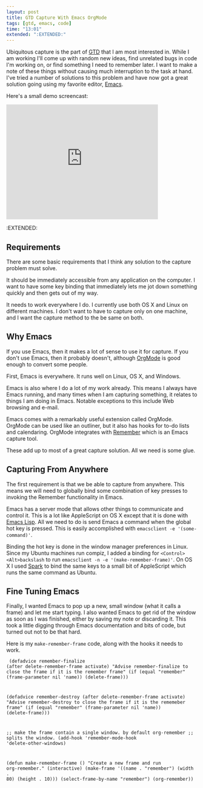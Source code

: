 ```yaml
---
layout: post
title: GTD Capture With Emacs OrgMode
tags: [gtd, emacs, code]
time: "13:01"
extended: ":EXTENDED:"
---
```


Ubiquitous capture is the part of
[GTD](http://en.wikipedia.org/wiki/Getting_Things_Done) that I am most
interested in.  While I am working I'll come up with random new
ideas, find unrelated bugs in code I'm working on, or find something I
need to remember later.  I want to make a note of these things without
causing much interruption to the task at hand.  I've tried a number of
solutions to this problem and have now got a great solution going
using my favorite editor, [Emacs](http://www.gnu.org/software/emacs).

Here's a small demo screencast:

<object><param name="allowfullscreen" value="true" /><param name="allowscriptaccess" value="always" /><param name="movie" value="http://vimeo.com/moogaloop.swf?clip_id=2672740&amp;server=vimeo.com&amp;show_title=1&amp;show_byline=1&amp;show_portrait=0&amp;color=&amp;fullscreen=1" /><embed src="http://vimeo.com/moogaloop.swf?clip_id=2672740&amp;server=vimeo.com&amp;show_title=1&amp;show_byline=1&amp;show_portrait=0&amp;color=&amp;fullscreen=1" type="application/x-shockwave-flash" allowfullscreen="true" allowscriptaccess="always" width="400" height="302"></embed></object>

:EXTENDED:

## Requirements

There are some basic requirements that I think any solution to the
capture problem must solve.

It should be immediately accessible from any application on the
computer.  I want to have some key binding that immediately lets me
jot down something quickly and then gets out of my way.

It needs to work everywhere I do.  I currently use both OS X and Linux
on different machines.  I don't want to have to capture only on one
machine, and I want the capture method to the be same on both.

## Why Emacs

If you use Emacs, then it makes a lot of sense to use it for capture.
If you don't use Emacs, then it probably doesn't, although
[OrgMode](http;//orgmode.org) is good enough to convert some people.

First, Emacs is everywhere.  It runs well on Linux, OS X, and Windows.

Emacs is also where I do a lot of my work already.  This means I
always have Emacs running, and many times when I am capturing
something, it relates to things I am doing in Emacs.  Notable
exceptions to this include Web browsing and e-mail.

Emacs comes with a remarkably useful extension called OrgMode.
OrgMode can be used like an outliner, but it also has hooks for to-do
lists and calendaring.  OrgMode integrates with
[Remember](http://www.emacswiki.org/emacs/RememberMode) which is an
Emacs capture tool.

These add up to most of a great capture solution.  All we need is some
glue.

## Capturing From Anywhere

The first requirement is that we be able to capture from anywhere.
This means we will need to globally bind some combination of key
presses to invoking the Remember functionality in Emacs.

Emacs has a server mode that allows other things to communicate and
control it.  This is a lot like AppleScript on OS X except that it is
done with [Emacs Lisp](http://en.wikipedia.org/wiki/Emacs_Lisp).  All
we need to do is send Emacs a command when the global hot key is
pressed.  This is easily accomplished with `emacsclient -e
'(some-command)'`.

Binding the hot key is done in the window manager preferences in
Linux.  Since my Ubuntu machines run compiz, I added a binding for
`<Control><Alt>backslash` to run `emacsclient -n -e
'(make-remember-frame)'`.  On OS X I used
[Spark](http://www.shadowlab.org/Software/spark.php) to bind the same
keys to a small bit of AppleScript which runs the same command as Ubuntu.

## Fine Tuning Emacs

Finally, I wanted Emacs to pop up a new, small window (what it calls a
frame) and let me start typing.  I also wanted Emacs to get rid of the
window as soon as I was finished, either by saving my note or
discarding it.  This took a little digging through Emacs documentation
and bits of code, but turned out not to be that hard.  

Here is my `make-remember-frame` code, along with the hooks it needs
to work.

<code><pre name='code' class='lisp'>
(defadvice remember-finalize (after delete-remember-frame activate)
  "Advise remember-finalize to close the frame if it is the remember frame"
  (if (equal "remember" (frame-parameter nil 'name))
      (delete-frame)))

(defadvice remember-destroy (after delete-remember-frame activate)
  "Advise remember-destroy to close the frame if it is the rememeber frame"
  (if (equal "remember" (frame-parameter nil 'name))
      (delete-frame)))

;; make the frame contain a single window. by default org-remember
;; splits the window.
(add-hook 'remember-mode-hook
          'delete-other-windows)

(defun make-remember-frame ()
  "Create a new frame and run org-remember."
  (interactive)
  (make-frame '((name . "remember") (width . 80) (height . 10)))
  (select-frame-by-name "remember")
  (org-remember))
</pre></code>

